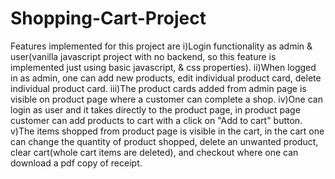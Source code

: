 # Shopping-Cart-Project
Features implemented for this project are
i)Login functionality as admin & user(vanilla javascript project with no backend, so this feature is implemented just using basic javascript, & css properties).
ii)When logged in as admin, one can add new products, edit individual product card, delete individual product card.
iii)The product cards added from admin page is visible on product page where a customer can complete a shop.
iv)One can login as user and it takes directly to the product page, in product page customer can add products to cart with a click on "Add to cart" button.
v)The items shopped from product page is visible in the cart, in the cart one can change the quantity of product shopped, 
  delete an unwanted product, clear cart(whole cart items are deleted), and checkout where one can download a pdf copy of receipt.

